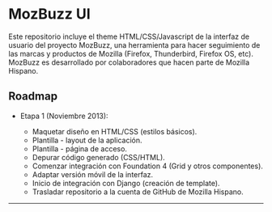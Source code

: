 MozBuzz UI
==========

Este repositorio incluye el theme HTML/CSS/Javascript de la 
interfaz de usuario del proyecto MozBuzz, una herramienta para hacer 
seguimiento de las marcas y productos de Mozilla (Firefox, Thunderbird, Firefox OS, etc). MozBuzz es desarrollado por colaboradores que hacen parte de Mozilla Hispano.

Roadmap
----------------------------------

 * Etapa 1 (Noviembre 2013):

	+ Maquetar diseño en HTML/CSS (estilos básicos).
	+ Plantilla - layout de la aplicación.
	+ Plantilla - página de acceso.
	+ Depurar código generado (CSS/HTML).
	+ Comenzar integración con Foundation 4 (Grid y otros componentes).
	+ Adaptar versión móvil de la interfaz.	
	+ Inicio de integración con Django (creación de template).
	+ Trasladar repositorio a la cuenta de GitHub de Mozilla Hispano.

----------------------------------


